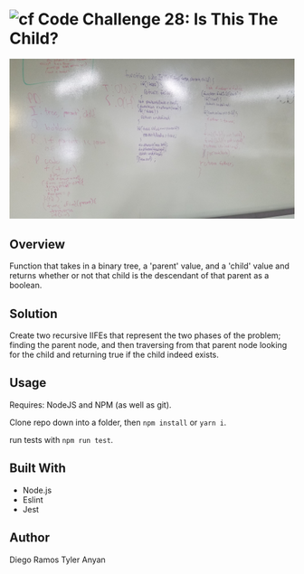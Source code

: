 ![cf](http://i.imgur.com/7v5ASc8.png) Code Challenge 28: Is This The Child?
===
![Whiteboard 1](./src/assets/20181018_144934.jpg)


## Overview
Function that takes in a binary tree, a 'parent' value, and a 'child' value and returns whether or not that child is the descendant of that parent as a boolean.

## Solution
Create two recursive IIFEs that represent the two phases of the problem; finding the parent node, and then traversing from that parent node looking for the child and returning true if the child indeed exists.

## Usage
Requires: NodeJS and NPM (as well as git).

Clone repo down into a folder, then `npm install` or `yarn i`. 

run tests with `npm run test`. 

## Built With
- Node.js 
- Eslint
- Jest


## Author

Diego Ramos
Tyler Anyan

